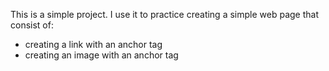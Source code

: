 This is a simple project. I use it to practice creating a simple web page that consist of:

- creating a link with an anchor tag
- creating an image with an anchor tag

